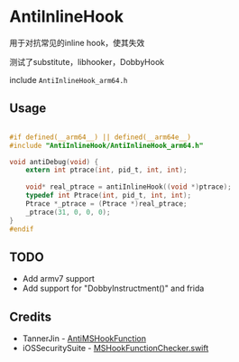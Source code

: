 # AntiInlineHook

用于对抗常见的inline hook，使其失效

测试了substitute，libhooker，DobbyHook

  
 include `AntiInlineHook_arm64.h`


## Usage 

```c

#if defined(__arm64__) || defined(__arm64e__)
#include "AntiInlineHook/AntiInlineHook_arm64.h"

void antiDebug(void) {
    extern int ptrace(int, pid_t, int, int);
    
    void* real_ptrace = antiInlineHook((void *)ptrace);
    typedef int Ptrace(int, pid_t, int, int);
    Ptrace *_ptrace = (Ptrace *)real_ptrace;
    _ptrace(31, 0, 0, 0);
}
#endif

```

## TODO

- Add armv7 support
- Add support for "DobbyInstructment()" and frida
 
 ## Credits

- TannerJin - [AntiMSHookFunction](https://github.com/TannerJin/AntiMSHookFunction)
- iOSSecuritySuite - [MSHookFunctionChecker.swift](https://github.com/securing/IOSSecuritySuite/blob/master/IOSSecuritySuite/MSHookFunctionChecker.swift)

